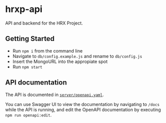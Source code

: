 # hrxp-api

API and backend for the HRX Project.

## Getting Started


- Run `npm i` from the command line
- Navigate to `db/config.example.js` and rename to `db/config.js`
- Insert the MongoURL into the appropiate spot
- Run `npm start`

## API documentation

The API is documented in [`server/openapi.yaml`](https://github.com/hrxp/api/blob/master/server/openapi.yaml). 

You can use Swagger UI to view the documentation by navigating to `/docs` while the API is running, and edit the OpenAPI documentation by executing `npm run openapi:edit`.
